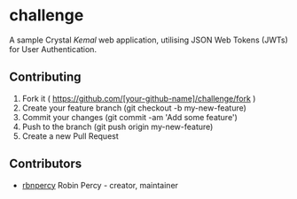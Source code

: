 # challenge


A sample Crystal *Kemal* web application, utilising JSON Web Tokens (JWTs) for User Authentication.


## Contributing

1. Fork it ( https://github.com/[your-github-name]/challenge/fork )
2. Create your feature branch (git checkout -b my-new-feature)
3. Commit your changes (git commit -am 'Add some feature')
4. Push to the branch (git push origin my-new-feature)
5. Create a new Pull Request

## Contributors

- [rbnpercy](https://github.com/rbnpercy) Robin Percy - creator, maintainer
